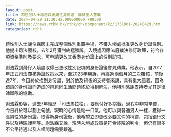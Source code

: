 ```yaml
---
layout: post
title: 跨性別人士謝浩霖獲男性身份證　稱具重大意義
date: 2024-04-29 11:30:42.000000000 +08:00
link: https://news.rthk.hk/rthk/ch/component/k2/1751001-20240429.htm
categories: rthk
---
```


跨性別人士謝浩霖因未完成整個性別重置手術，不獲入境處批准更改身份證性別。他提出司法覆核，去年2月獲判終極勝訴。入境處因應法庭裁決修訂政策，符合各項資格準則及要求，可申請更改其香港身份證上的性別記項。

謝浩霖到灣仔入境處取得已更改性別記項的身份證後會見傳媒。他表示，自2017年正式司法覆核換證政策以來，至2023年勝訴，再經過兩個月的二次覆核，前後達7年，今日終於換到身份證，對於他及背後的支持者來說，具有重大意義，因為錯誤的身份證而造成的尷尬同生活問題終於得到解決，他特別感謝支持者尤其是律師團隊的協助。

謝浩霖形容，過去7年經歷「司法馬拉松」，要應付好多挑戰，過程中非常辛苦，今日終於可以劃上句號，現時的心情是鬆一口氣。他可以與普通男人一樣，獲得一張男性的身份證。取得新身份證後，他希望立即更改必要文件的稱謂，包括銀行文件以及特區護照等。謝浩霖又說，現時入境處政策是符合終院的判令，但仍有很多不公平待遇以及人權問題需要跟進。
